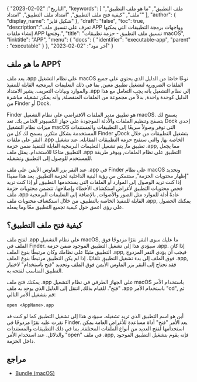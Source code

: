 {
"التاريخ": "02-02-2023",
  "keywords": [
"ملف التطبيق",
"ما هو ملف التطبيق",
"ملف",
"كيفية فتح ملف التطبيق",
"امتداد ملف التطبيق",
"امتداد"
],
  "author": {
"display_name": "شكيل فايز"
},
"draft": "false",
"toc": true,
  "description":"تعرف على تنسيق ملف APP وواجهات برمجة التطبيقات التي يمكنها إنشاء ملفات APP وفتحها.",
"title": "تنسيق ملف التطبيق - حزمة تطبيقات macOS",
"linktitle": "APP",
  "menu": {
    "docs": {
      "identifier": "executable-app",
"parent" : "executable"
}
},
"آخر مود": "02-02-2023"
}

## ما هو ملف APP؟

يعد ملف ‎.app على نظام التشغيل macOS نوعًا خاصًا من الدليل الذي يحتوي على جميع الملفات الضرورية لتشغيل تطبيق معين, بما في ذلك التعليمات البرمجية القابلة للتنفيذ والموارد وبيانات التعريف. يشير الامتداد .app إلى نظام التشغيل بأنه يجب التعامل مع هذا الدليل كوحدة واحدة, بدلاً من مجموعة من الملفات المنفصلة, وأنه يمكن تشغيله مباشرة من Finder أو Dock.

Finder هو تطبيق مدير الملفات الافتراضي على نظام التشغيل macOS. يسمح لك بتصفح وتنظيم الملفات والأدلة الموجودة على جهاز الكمبيوتر الخاص بك. تعد Dock إحدى ميزات نظام التشغيل macOS التي توفر وصولاً سريعًا إلى التطبيقات والمستندات المستخدمة بشكل متكرر. يسمح لك كل من Finder وDock بتشغيل التطبيقات من خلال النقر على ملفات .app الخاصة بها, والتي ستفتح حزمة التطبيقات المقابلة. عند تشغيل تطبيق ما, يتم تشغيل التعليمات البرمجية القابلة للتنفيذ ضمن حزمة .app, مما يجعل التطبيق متاحًا للاستخدام. يمثل ملف ‎.app التطبيق على نظام الملفات, ويوفر طريقة للمستخدم للوصول إلى التطبيق وتشغيله.

عند النقر بزر الماوس الأيمن على ملف ‎.app في Finder على نظام macOS وتحديد "إظهار محتويات الحزمة", ستتمكن من رؤية البنية الداخلية لحزمة التطبيق. يعد هذا مفيدًا إذا كنت تريد الوصول إلى الموارد أو الملفات التي يستخدمها التطبيق, أو إذا كنت تريد فحص محتويات التطبيق لأغراض استكشاف الأخطاء وإصلاحها. تتضمن محتويات حزمة ملف ‎.app عادةً أدلة للموارد مثل الصور والأصوات, بالإضافة إلى التعليمات البرمجية القابلة للتنفيذ الخاصة بالتطبيق. من خلال استكشاف محتويات ملف ‎.app, يمكنك الحصول على رؤى أعمق حول كيفية تجميع التطبيق معًا وما يفعله.

## كيفية فتح ملف التطبيق؟

لفتح ملف ‎.app على نظام التشغيل macOS, ما عليك سوى النقر نقرًا مزدوجًا فوق الملف في Finder. سيؤدي هذا إلى تشغيل التطبيق الموجود ضمن حزمة .app. إذا كان التطبيق مثبتًا على نظامك وكان مرتبطًا بنوع الملف ‎.app, فيجب أن يؤدي النقر المزدوج فوق الملف إلى بدء تشغيل التطبيق تلقائيًا. إذا لم يكن التطبيق مرتبطًا بنوع الملف ‎.app, فقد تحتاج إلى النقر بزر الماوس الأيمن فوق الملف وتحديد "فتح باستخدام" لاختيار التطبيق المناسب لفتحه به.

يمكنك فتح ملف ‎.app على الجهاز الطرفي في نظام التشغيل macOS باستخدام الأمر "فتح". للقيام بذلك, انتقل إلى الدليل الذي يوجد به ملف .app باستخدام الأمر "cd", ثم قم بتشغيل الأمر التالي:

```
open <AppName>.app 
```

أين<AppName> هو اسم التطبيق الذي تريد تشغيله. سيؤدي هذا إلى تشغيل التطبيق كما لو كنت قد نقرت عليه نقرًا مزدوجًا في Finder. يعد الأمر "فتح" أداة مساعدة للأغراض العامة يمكن استخدامها لفتح العديد من أنواع الملفات المختلفة, بما في ذلك التطبيقات والمستندات والدلائل. عند استخدام الأمر "open" في ملف ‎.app, فإنه يقوم بتشغيل التطبيق الموجود داخل الحزمة.

## مراجع
* [Bundle (macOS)](https://en.wikipedia.org/wiki/Bundle_(macOS))
